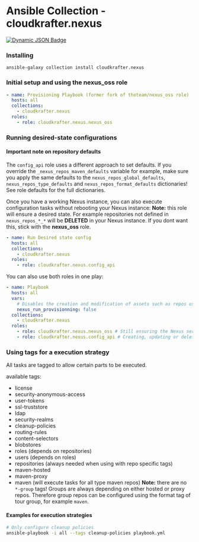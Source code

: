 # Ansible Collection - cloudkrafter.nexus

[![Dynamic JSON Badge](https://img.shields.io/badge/dynamic/json?url=https%3A%2F%2Fgalaxy.ansible.com%2Fapi%2Fv3%2Fplugin%2Fansible%2Fcontent%2Fpublished%2Fcollections%2Findex%2Fcloudkrafter%2Fnexus%2F&query=%24.download_count&label=Galaxy%20Downloads)](https://galaxy.ansible.com/ui/repo/published/cloudkrafter/nexus/)

### Installing

`ansible-galaxy collection install cloudkrafter.nexus`

### Initial setup and using the nexus_oss role

```yaml
- name: Provisioning Playbook (former fork of thoteam/nexus_oss role)
  hosts: all
  collections:
    - cloudkrafter.nexus
  roles:
    - role: cloudkrafter.nexus.nexus_oss
```

### Running desired-state configurations

#### Important note on repository defaults
The `config_api` role uses a different approach to set defaults. If you override the `_nexus_repos_maven_defaults` variable for example, make sure you apply the same defaults to the `nexus_repos_global_defaults`, `nexus_repos_type_defaults` and `nexus_repos_format_defaults` dictionaries! See role defaults for the full dictionaries.


Once you have a working Nexus instance, you can also execute configuration tasks without rebooting your Nexus instance:
**Note:** this role will ensure a desired state. For example repositories not defined in `nexus_repos_*_*` will be **DELETED** in your Nexus instance. If you dont want this, stick with the **nexus_oss** role.

```yaml
- name: Run Desired state config
  hosts: all
  collections:
    - cloudkrafter.nexus
  roles:
    - role: cloudkrafter.nexus.config_api
```

You can also use both roles in one play:

```yaml
- name: Playbook
  hosts: all
  vars:
    # Disables the creation and modification of assets such as repos using the nexus_oss role
    nexus_run_provisionning: false
  collections:
    - cloudkrafter.nexus
  roles:
    - role: cloudkrafter.nexus.nexus_oss # Still ensuring the Nexus server configs
    - role: cloudkrafter.nexus.config_api # Creating, updating or deleting assets such as LDAP servers
```

### Using tags for a execution strategy

All tasks are tagged to allow certain parts to be executed.

available tags:
- license
- security-anonymous-access
- user-tokens
- ssl-truststore
- ldap
- security-realms
- cleanup-policies
- routing-rules
- content-selectors
- blobstores
- roles (depends on repositories)
- users (depends on roles)
- repositories (always needed when using with repo specific tags)
- maven-hosted
- maven-proxy
- maven (will execute tasks for all type maven repos)
**Note:** there are no `*-group` tags! Groups are always depending on either hosted or proxy repos. Therefore group repos can be configured using the format tag of tour group, for example `maven`.

#### Examples for execution strategies
```bash
# Only configure cleanup policies
ansible-playbook -i all --tags cleanup-policies playbook.yml
